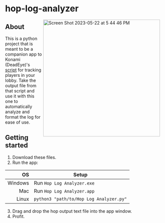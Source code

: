 # hop-log-analyzer
<img width="380" alt="Screen Shot 2023-05-22 at 5 44 46 PM" src="https://github.com/NewAthensGov/hop-log-analyzer/assets/101141239/9abedbfa-a5af-4b5b-afd5-ad203f8681d7" align="right">

## About
This is a python project that is meant to be a companion app to Konami (DeadEye)'s [script](http://the-boat.ddns.net) for tracking players in your lobby. Take the output file from that script and use it with this one to automatically analyze and format the log for ease of use.

## Getting started
1. Download these files.
2. Run the app:

| OS | Setup |
|---:|-------|
|Windows| Run `Hop Log Analyzer.exe` |
|Mac| Run `Hop Log Analyzer.app` |
|Linux| `python3 "path/to/Hop Log Analyzer.py"` |

3. Drag and drop the hop output text file into the app window.
4. Profit.
